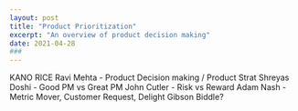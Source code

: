 ```yaml
---
layout: post
title: "Product Prioritization"
excerpt: "An overview of product decision making"
date: 2021-04-28
###
---
```


KANO
RICE
Ravi Mehta - Product Decision making / Product Strat
Shreyas Doshi - Good PM vs Great PM
John Cutler - Risk vs Reward
Adam Nash - Metric Mover, Customer Request, Delight
Gibson Biddle?

